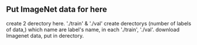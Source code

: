 ## Put ImageNet data for here

create 2 derectory here. './train' & './val'
create derectorys (number of labels of data,) which name are label's name, in each './train', './val'. 
download Imagenet data, put in derectory.
